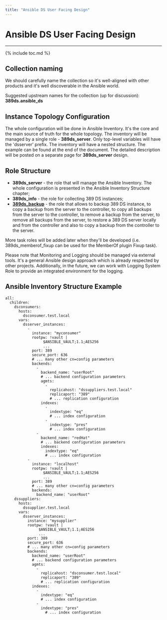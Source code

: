 ```yaml
---
title: "Ansible DS User Facing Design"
---
```


# Ansible DS User Facing Design
-----------------------

{% include toc.md %}


Collection naming
-------

We should carefully name the collection so it's well-aligned with other products and it's well discoverable in the Ansible world.

Suggested upstream names for the collection (up for discussion):
**389ds.ansible_ds**

Instance Topology Configuration
-------

The whole configuration will be done in Ansible Inventory. It's the core and the main source of truth for the whole topology.
The inventory will be managed by a single role - **389ds_server**. Only top-level variables will have the 'dsserver' prefix. The inventory will have a nested structure. The example can be found at the end of the document.
The detailed description will be posted on a separate page for **389ds_server** design.

Role Structure
------------------------------

- **389ds_server** - the role that will manage the Ansible Inventory. The whole configuration is presented in the Ansible Inventory Structure chapter;
- **389ds_info** - the role for collecting 389 DS instances;
- **[389ds_backup](ansible-backup-role.html)** - the role that allows to backup 389 DS instance, to copy a backup from the server to the controller, to copy all backups from the server to the controller, to remove a backup from the server, to remove all backups from the server, to restore a 389 DS server locally and from the controller and also to copy a backup from the controller to the server.

More task roles will be added later when they'll be developed (i.e. 389ds_memberof_fixup can be used for the MemberOf plugin Fixup task).

Please note that Monitoring and Logging should be managed via external tools. It's a general Ansible design approach which is already respected by other projects.
Additionally, in the future, we can work with Logging System Role to provide an integrated environment for the logging.

Ansible Inventory Structure Example
---------------------------

    all:
      children:
        dsconsumers:
          hosts:
            dsconsumer.test.local
          vars:
            dsserver_instances:
              - 
                instance: "myconsumer"
                rootpw: !vault |
                     $ANSIBLE_VAULT;1.1;AES256
                     ...
                port: 389
                secure_port: 636
                # ... many other cn=config parameters
                backends:
                  -
                    backend_name: "userRoot"
                    # ... backend configuration parameters
                    agmts:
                      -
                        replicahost: "dssuppliers.test.local"
                        replicaport: "389"
                        # ... replication configuration
                    indexes:
                      -
                        indextype: "eq"
                        # ... index configuration
                      -
                        indextype: "pres"
                        # ... index configuration
                  -
                    backend_name: "redHat"
                    # ... backend configuration parameters
                    indexes:
                      indextype: "eq"
                      # ... index configuration
              - 
                instance: "localhost"
                rootpw: !vault |
                     $ANSIBLE_VAULT;1.1;AES256
                     ...
                port: 389
                # ... many other cn=config parameters
                backends:
                  backend_name: "userRoot"
        dssuppliers:
          hosts:
            dssupplier.test.local
          vars:
            dsserver_instances:
              instance: "mysupplier"
              rootpw: !vault |
                   $ANSIBLE_VAULT;1.1;AES256
                   ...
              port: 389
              secure_port: 636
              # ... many other cn=config parameters
              backends:
                backend_name: "userRoot"
                # ... backend configuration parameters
                agmts:
                  -
                    replicahost: "dsconsumer.test.local"
                    replicaport: "389"
                    # ... replication configuration
                indexes:
                  -
                    indextype: "eq"
                    # ... index configuration
                  -
                    indextype: "pres"
                      # ... index configuration

